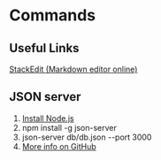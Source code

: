 # Commands

## Useful Links

<a href="https://stackedit.io/app" target="_blank">StackEdit (Markdown editor online)</a>

## JSON server

1. <a href="https://stackedit.io/app" target="_blank">Install Node.js</a>
2. npm install -g json-server
3. json-server db/db.json --port 3000
4. [More info on GitHub](https://github.com/typicode/json-server)
